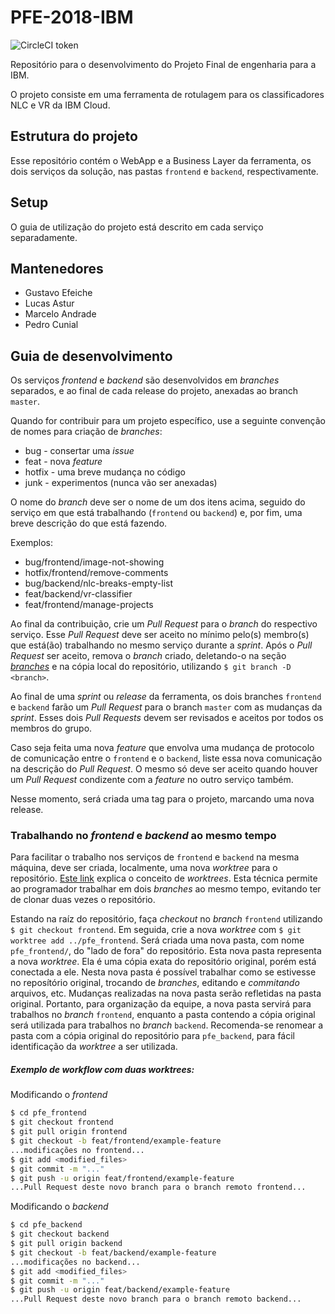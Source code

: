 # PFE-2018-IBM
![CircleCI token](https://img.shields.io/circleci/token/43d13c1ca40cf63b620286dc9419263627935cc4/project/github/Insper/PFE-2018-IBM/master.svg)

Repositório para o desenvolvimento do Projeto Final de engenharia para a IBM.

O projeto consiste em uma ferramenta de rotulagem para os classificadores NLC e VR da IBM Cloud.

## Estrutura do projeto

Esse repositório contém o WebApp e a Business Layer da ferramenta, os dois serviços da solução, nas pastas `frontend` e `backend`, respectivamente.

## Setup

O guia de utilização do projeto está descrito em cada serviço separadamente.

## Mantenedores

- Gustavo Efeiche
- Lucas Astur
- Marcelo Andrade
- Pedro Cunial

## Guia de desenvolvimento

Os serviços _frontend_ e _backend_ são desenvolvidos em _branches_ separados, e ao final de cada release do projeto, anexadas ao branch `master`.

Quando for contribuir para um projeto específico, use a seguinte convenção de nomes para criação de _branches_:

- bug    - consertar uma _issue_
- feat   - nova _feature_
- hotfix - uma breve mudança no código
- junk   - experimentos (nunca vão ser anexadas)

O nome do _branch_ deve ser o nome de um dos itens acima, seguido do serviço em que está trabalhando (`frontend` ou `backend`) e, por fim, uma breve descrição do que está fazendo. 

Exemplos:

- bug/frontend/image-not-showing
- hotfix/frontend/remove-comments
- bug/backend/nlc-breaks-empty-list
- feat/backend/vr-classifier
- feat/frontend/manage-projects

Ao final da contribuição, crie um _Pull Request_ para o _branch_ do respectivo serviço. Esse _Pull Request_ deve ser aceito no mínimo pelo(s) membro(s) que está(ão) trabalhando no mesmo serviço durante a _sprint_. Após o _Pull Request_ ser aceito, remova o _branch_ criado, deletando-o na seção [_branches_](https://github.com/Insper/PFE-2018-IBM/branches) e na cópia local do repositório, utilizando `$ git branch -D <branch>`.

Ao final de uma _sprint_ ou _release_ da ferramenta, os dois branches `frontend` e `backend` farão um _Pull Request_ para o branch `master` com as mudanças da _sprint_. Esses dois _Pull Requests_ devem ser revisados e aceitos por todos os membros do grupo.

Caso seja feita uma nova _feature_ que envolva uma mudança de protocolo de comunicação entre o `frontend` e o `backend`, liste essa nova comunicação na descrição do _Pull Request_. O mesmo só deve ser aceito quando houver um _Pull Request_ condizente com a _feature_ no outro serviço também.

Nesse momento, será criada uma tag para o projeto, marcando uma nova release.

### Trabalhando no _frontend_ e _backend_ ao mesmo tempo
Para facilitar o trabalho nos serviços de `frontend` e `backend` na mesma máquina, deve ser criada, localmente, uma nova _worktree_ para o repositório. [Este link](https://git-scm.com/docs/git-worktree) explica o conceito de _worktrees_. Esta técnica permite ao programador trabalhar em dois _branches_ ao mesmo tempo, evitando ter de clonar duas vezes o repositório.

Estando na raíz do repositório, faça _checkout_ no _branch_ `frontend` utilizando `$ git checkout frontend`. Em seguida, crie a nova _worktree_ com `$ git worktree add ../pfe_frontend`. Será criada uma nova pasta, com nome `pfe_frontend/`, do "lado de fora" do repositório. Esta nova pasta representa a nova _worktree_. Ela é uma cópia exata do repositório original, porém está conectada a ele. Nesta nova pasta é possível trabalhar como se estivesse no reposítório original, trocando de _branches_, editando e _commitando_ arquivos, etc. Mudanças realizadas na nova pasta serão refletidas na pasta original. Portanto, para organização da equipe, a nova pasta servirá para trabalhos no _branch_ `frontend`, enquanto a pasta contendo a cópia original será utilizada para trabalhos no _branch_ `backend`. Recomenda-se renomear a pasta com a cópia original do repositório para `pfe_backend`, para fácil identificação da _worktree_ a ser utilizada.

##### Exemplo de workflow com duas _worktrees_:

Modificando o _frontend_

```sh
$ cd pfe_frontend
$ git checkout frontend
$ git pull origin frontend
$ git checkout -b feat/frontend/example-feature
...modificações no frontend...
$ git add <modified_files>
$ git commit -m "..."
$ git push -u origin feat/frontend/example-feature
...Pull Request deste novo branch para o branch remoto frontend...
```

Modificando o _backend_

```sh
$ cd pfe_backend
$ git checkout backend
$ git pull origin backend
$ git checkout -b feat/backend/example-feature
...modificações no backend...
$ git add <modified_files>
$ git commit -m "..."
$ git push -u origin feat/backend/example-feature
...Pull Request deste novo branch para o branch remoto backend...
```
